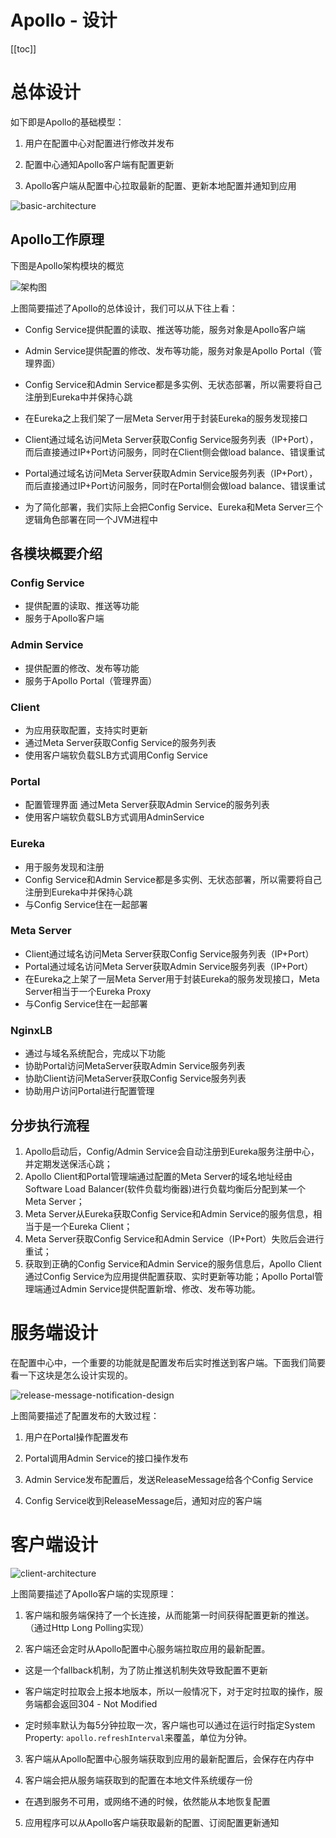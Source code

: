 

# Apollo - 设计

[[toc]]

# 总体设计

如下即是Apollo的基础模型：

1. 用户在配置中心对配置进行修改并发布

2. 配置中心通知Apollo客户端有配置更新

3. Apollo客户端从配置中心拉取最新的配置、更新本地配置并通知到应用

![basic-architecture](/_images/micro-services/middleware/apollo/basic-architecture.png)

## Apollo工作原理

下图是Apollo架构模块的概览

 ![架构图](/_images/micro-services/middleware/apollo/架构图.png)

上图简要描述了Apollo的总体设计，我们可以从下往上看：

* Config Service提供配置的读取、推送等功能，服务对象是Apollo客户端

* Admin Service提供配置的修改、发布等功能，服务对象是Apollo Portal（管理界面）

* Config Service和Admin Service都是多实例、无状态部署，所以需要将自己注册到Eureka中并保持心跳

* 在Eureka之上我们架了一层Meta Server用于封装Eureka的服务发现接口

* Client通过域名访问Meta Server获取Config Service服务列表（IP+Port），而后直接通过IP+Port访问服务，同时在Client侧会做load balance、错误重试

* Portal通过域名访问Meta Server获取Admin Service服务列表（IP+Port），而后直接通过IP+Port访问服务，同时在Portal侧会做load balance、错误重试

* 为了简化部署，我们实际上会把Config Service、Eureka和Meta Server三个逻辑角色部署在同一个JVM进程中

## 各模块概要介绍

### Config Service

* 提供配置的读取、推送等功能
* 服务于Apollo客户端

### Admin Service

* 提供配置的修改、发布等功能
* 服务于Apollo Portal（管理界面）

### Client

* 为应用获取配置，支持实时更新
* 通过Meta Server获取Config Service的服务列表
* 使用客户端软负载SLB方式调用Config Service

### Portal

* 配置管理界面
  通过Meta Server获取Admin Service的服务列表
* 使用客户端软负载SLB方式调用AdminService

### Eureka

* 用于服务发现和注册
* Config Service和Admin Service都是多实例、无状态部署，所以需要将自己注册到Eureka中并保持心跳
* 与Config Service住在一起部署

### Meta Server

* Client通过域名访问Meta Server获取Config Service服务列表（IP+Port）
* Portal通过域名访问Meta Server获取Admin Service服务列表（IP+Port）
* 在Eureka之上架了一层Meta Server用于封装Eureka的服务发现接口，Meta Server相当于一个Eureka Proxy
* 与Config Service住在一起部署

### NginxLB

* 通过与域名系统配合，完成以下功能
* 协助Portal访问MetaServer获取Admin Service服务列表
* 协助Client访问MetaServer获取Config Service服务列表
* 协助用户访问Portal进行配置管理

## 分步执行流程

1. Apollo启动后，Config/Admin Service会自动注册到Eureka服务注册中心，并定期发送保活心跳；
2. Apollo Client和Portal管理端通过配置的Meta Server的域名地址经由Software Load Balancer(软件负载均衡器)进行负载均衡后分配到某一个Meta Server；
3. Meta Server从Eureka获取Config Service和Admin Service的服务信息，相当于是一个Eureka Client；
4. Meta Server获取Config Service和Admin Service（IP+Port）失败后会进行重试；
5. 获取到正确的Config Service和Admin Service的服务信息后，Apollo Client通过Config Service为应用提供配置获取、实时更新等功能；Apollo Portal管理端通过Admin Service提供配置新增、修改、发布等功能。

# 服务端设计

在配置中心中，一个重要的功能就是配置发布后实时推送到客户端。下面我们简要看一下这块是怎么设计实现的。

![release-message-notification-design](/_images/micro-services/middleware/apollo/release-message-notification-design.png)

上图简要描述了配置发布的大致过程：

1. 用户在Portal操作配置发布

2. Portal调用Admin Service的接口操作发布

3. Admin Service发布配置后，发送ReleaseMessage给各个Config Service

4. Config Service收到ReleaseMessage后，通知对应的客户端

# 客户端设计

![client-architecture](/_images/micro-services/middleware/apollo/client-architecture.png)

上图简要描述了Apollo客户端的实现原理：

1. 客户端和服务端保持了一个长连接，从而能第一时间获得配置更新的推送。（通过Http Long Polling实现）

2. 客户端还会定时从Apollo配置中心服务端拉取应用的最新配置。

  * 这是一个fallback机制，为了防止推送机制失效导致配置不更新

  * 客户端定时拉取会上报本地版本，所以一般情况下，对于定时拉取的操作，服务端都会返回304 - Not Modified

  * 定时频率默认为每5分钟拉取一次，客户端也可以通过在运行时指定System Property: `apollo.refreshInterval`来覆盖，单位为分钟。

3. 客户端从Apollo配置中心服务端获取到应用的最新配置后，会保存在内存中

4. 客户端会把从服务端获取到的配置在本地文件系统缓存一份

  * 在遇到服务不可用，或网络不通的时候，依然能从本地恢复配置

5. 应用程序可以从Apollo客户端获取最新的配置、订阅配置更新通知
